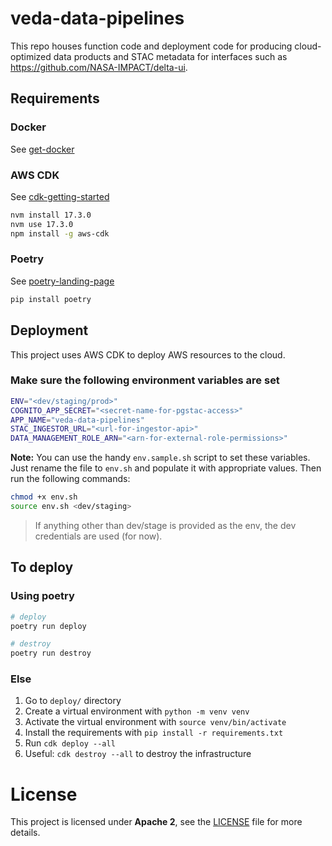 # veda-data-pipelines

This repo houses function code and deployment code for producing cloud-optimized
data products and STAC metadata for interfaces such as https://github.com/NASA-IMPACT/delta-ui.

## Requirements

### Docker

See [get-docker](https://docs.docker.com/get-docker/)

### AWS CDK

See [cdk-getting-started](https://docs.aws.amazon.com/cdk/v2/guide/getting_started.html)

```bash
nvm install 17.3.0
nvm use 17.3.0
npm install -g aws-cdk
```

### Poetry

See [poetry-landing-page](https://pypi.org/project/poetry/)

```bash
pip install poetry
```

## Deployment

This project uses AWS CDK to deploy AWS resources to the cloud.

### Make sure the following environment variables are set

```bash
ENV="<dev/staging/prod>"
COGNITO_APP_SECRET="<secret-name-for-pgstac-access>"
APP_NAME="veda-data-pipelines"
STAC_INGESTOR_URL="<url-for-ingestor-api>"
DATA_MANAGEMENT_ROLE_ARN="<arn-for-external-role-permissions>"
```

**Note:** You can use the handy `env.sample.sh` script to set these variables. Just rename the file to `env.sh` and populate it with appropriate values. Then run the following commands:

```bash
chmod +x env.sh
source env.sh <dev/staging>
```

> If anything other than dev/stage is provided as the env, the dev credentials are used (for now).

## To deploy

### Using poetry

```bash
# deploy
poetry run deploy

# destroy
poetry run destroy
```

### Else

1. Go to `deploy/` directory
2. Create a virtual environment with `python -m venv venv`
3. Activate the virtual environment with `source venv/bin/activate`
4. Install the requirements with `pip install -r requirements.txt`
5. Run `cdk deploy --all`
6. Useful: `cdk destroy --all` to destroy the infrastructure

# License
This project is licensed under **Apache 2**, see the [LICENSE](LICENSE) file for more details.

